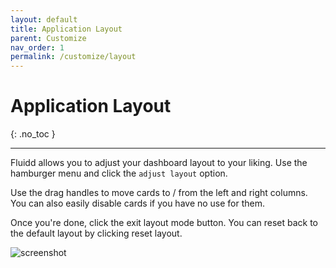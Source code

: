 ```yaml
---
layout: default
title: Application Layout
parent: Customize
nav_order: 1
permalink: /customize/layout
---
```


# Application Layout
{: .no_toc }

---

Fluidd allows you to adjust your dashboard layout to your liking. Use the
hamburger menu and click the `adjust layout` option.

Use the drag handles to move cards to / from the left and right columns. You
can also easily disable cards if you have no use for them.

Once you're done, click the exit layout mode button. You can reset back to
the default layout by clicking reset layout.

![screenshot](/assets/images/layout.png)
